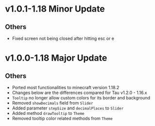 # v1.0.1-1.18 Minor Update
## Others
- Fixed screen not being closed after hitting esc or e

# v1.0.0-1.18 Major Update
## Others
- Ported most functionalities to minecraft version 1.18.2
- Changes below are the differences compared for Tau v1.2.0 - 1.16.x
- `Tooltip` no longer allow custom colors for its border and background
- Removed `showDecimals` field from `Slider`
- Added parameter `stepSize` and `decimalPlaces` to `Slider`
- Added method `drawTooltip` to `Theme`
- Removed tooltip color related methods from `Theme`
